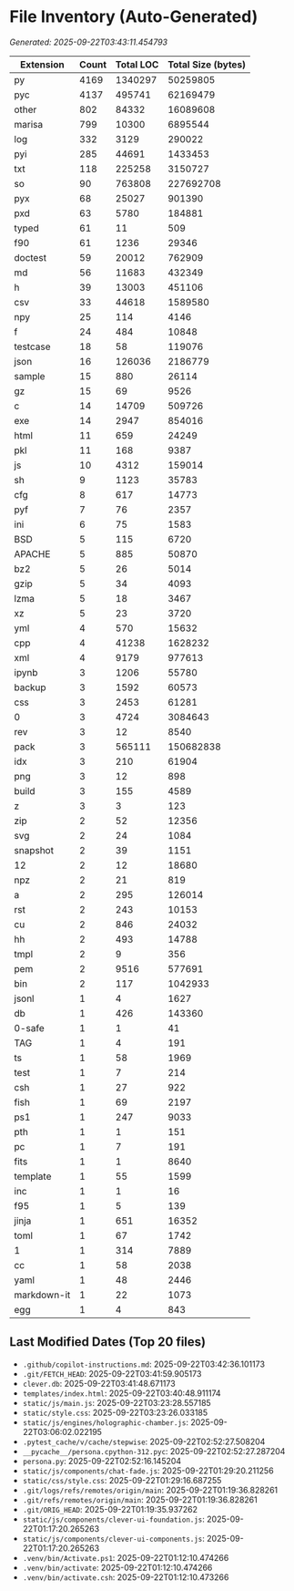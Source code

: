 # File Inventory (Auto-Generated)

_Generated: 2025-09-22T03:43:11.454793_

| Extension | Count | Total LOC | Total Size (bytes) |
|-----------|-------|-----------|--------------------|
| py | 4169 | 1340297 | 50259805 |
| pyc | 4137 | 495741 | 62169479 |
| other | 802 | 84332 | 16089608 |
| marisa | 799 | 10300 | 6895544 |
| log | 332 | 3129 | 290022 |
| pyi | 285 | 44691 | 1433453 |
| txt | 118 | 225258 | 3150727 |
| so | 90 | 763808 | 227692708 |
| pyx | 68 | 25027 | 901390 |
| pxd | 63 | 5780 | 184881 |
| typed | 61 | 11 | 509 |
| f90 | 61 | 1236 | 29346 |
| doctest | 59 | 20012 | 762909 |
| md | 56 | 11683 | 432349 |
| h | 39 | 13003 | 451106 |
| csv | 33 | 44618 | 1589580 |
| npy | 25 | 114 | 4146 |
| f | 24 | 484 | 10848 |
| testcase | 18 | 58 | 119076 |
| json | 16 | 126036 | 2186779 |
| sample | 15 | 880 | 26114 |
| gz | 15 | 69 | 9526 |
| c | 14 | 14709 | 509726 |
| exe | 14 | 2947 | 854016 |
| html | 11 | 659 | 24249 |
| pkl | 11 | 168 | 9387 |
| js | 10 | 4312 | 159014 |
| sh | 9 | 1123 | 35783 |
| cfg | 8 | 617 | 14773 |
| pyf | 7 | 76 | 2357 |
| ini | 6 | 75 | 1583 |
| BSD | 5 | 115 | 6720 |
| APACHE | 5 | 885 | 50870 |
| bz2 | 5 | 26 | 5014 |
| gzip | 5 | 34 | 4093 |
| lzma | 5 | 18 | 3467 |
| xz | 5 | 23 | 3720 |
| yml | 4 | 570 | 15632 |
| cpp | 4 | 41238 | 1628232 |
| xml | 4 | 9179 | 977613 |
| ipynb | 3 | 1206 | 55780 |
| backup | 3 | 1592 | 60573 |
| css | 3 | 2453 | 61281 |
| 0 | 3 | 4724 | 3084643 |
| rev | 3 | 12 | 8540 |
| pack | 3 | 565111 | 150682838 |
| idx | 3 | 210 | 61904 |
| png | 3 | 12 | 898 |
| build | 3 | 155 | 4589 |
| z | 3 | 3 | 123 |
| zip | 2 | 52 | 12356 |
| svg | 2 | 24 | 1084 |
| snapshot | 2 | 39 | 1151 |
| 12 | 2 | 12 | 18680 |
| npz | 2 | 21 | 819 |
| a | 2 | 295 | 126014 |
| rst | 2 | 243 | 10153 |
| cu | 2 | 846 | 24032 |
| hh | 2 | 493 | 14788 |
| tmpl | 2 | 9 | 356 |
| pem | 2 | 9516 | 577691 |
| bin | 2 | 117 | 1042933 |
| jsonl | 1 | 4 | 1627 |
| db | 1 | 426 | 143360 |
| 0-safe | 1 | 1 | 41 |
| TAG | 1 | 4 | 191 |
| ts | 1 | 58 | 1969 |
| test | 1 | 7 | 214 |
| csh | 1 | 27 | 922 |
| fish | 1 | 69 | 2197 |
| ps1 | 1 | 247 | 9033 |
| pth | 1 | 1 | 151 |
| pc | 1 | 7 | 191 |
| fits | 1 | 1 | 8640 |
| template | 1 | 55 | 1599 |
| inc | 1 | 1 | 16 |
| f95 | 1 | 5 | 139 |
| jinja | 1 | 651 | 16352 |
| toml | 1 | 67 | 1742 |
| 1 | 1 | 314 | 7889 |
| cc | 1 | 58 | 2038 |
| yaml | 1 | 48 | 2446 |
| markdown-it | 1 | 22 | 1073 |
| egg | 1 | 4 | 843 |

## Last Modified Dates (Top 20 files)
- `.github/copilot-instructions.md`: 2025-09-22T03:42:36.101173
- `.git/FETCH_HEAD`: 2025-09-22T03:41:59.905173
- `clever.db`: 2025-09-22T03:41:48.671173
- `templates/index.html`: 2025-09-22T03:40:48.911174
- `static/js/main.js`: 2025-09-22T03:23:28.557185
- `static/style.css`: 2025-09-22T03:23:26.033185
- `static/js/engines/holographic-chamber.js`: 2025-09-22T03:06:02.022195
- `.pytest_cache/v/cache/stepwise`: 2025-09-22T02:52:27.508204
- `__pycache__/persona.cpython-312.pyc`: 2025-09-22T02:52:27.287204
- `persona.py`: 2025-09-22T02:52:16.145204
- `static/js/components/chat-fade.js`: 2025-09-22T01:29:20.211256
- `static/css/style.css`: 2025-09-22T01:29:16.687255
- `.git/logs/refs/remotes/origin/main`: 2025-09-22T01:19:36.828261
- `.git/refs/remotes/origin/main`: 2025-09-22T01:19:36.828261
- `.git/ORIG_HEAD`: 2025-09-22T01:19:35.937262
- `static/js/components/clever-ui-foundation.js`: 2025-09-22T01:17:20.265263
- `static/js/components/clever-ui-components.js`: 2025-09-22T01:17:20.265263
- `.venv/bin/Activate.ps1`: 2025-09-22T01:12:10.474266
- `.venv/bin/activate`: 2025-09-22T01:12:10.474266
- `.venv/bin/activate.csh`: 2025-09-22T01:12:10.473266
